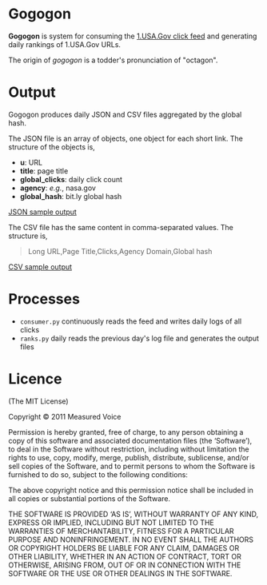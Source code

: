 Gogogon
=======

**Gogogon** is system for consuming the [1.USA.Gov click feed](http://bitly.measuredvoice.com/usa.gov) 
and generating daily rankings of 1.USA.Gov URLs.

The origin of *gogogon* is a todder's pronunciation of "octagon".

Output
======

Gogogon produces daily JSON and CSV files aggregated by the global hash.

The JSON file is an array of objects, one object for each short link. The structure of the objects is,

 * **u**: URL
 * **title**: page title
 * **global_clicks**: daily click count
 * **agency**: *e.g.*, nasa.gov
 * **global_hash**: bit.ly global hash

[JSON sample output](https://gist.github.com/1068435)

The CSV file has the same content in comma-separated values. The structure is, 

> Long URL,Page Title,Clicks,Agency Domain,Global hash

[CSV sample output](https://gist.github.com/1068436)

Processes
=========

 * `consumer.py` continuously reads the feed and writes daily logs of all clicks
 * `ranks.py` daily reads the previous day's log file and generates the output files

Licence
=======

(The MIT License)

Copyright © 2011 Measured Voice

Permission is hereby granted, free of charge, to any person obtaining a copy of
this software and associated documentation files (the ‘Software’), to deal in
the Software without restriction, including without limitation the rights to
use, copy, modify, merge, publish, distribute, sublicense, and/or sell copies of
the Software, and to permit persons to whom the Software is furnished to do so,
subject to the following conditions:

The above copyright notice and this permission notice shall be included in all
copies or substantial portions of the Software.

THE SOFTWARE IS PROVIDED ‘AS IS’, WITHOUT WARRANTY OF ANY KIND, EXPRESS OR
IMPLIED, INCLUDING BUT NOT LIMITED TO THE WARRANTIES OF MERCHANTABILITY, FITNESS
FOR A PARTICULAR PURPOSE AND NONINFRINGEMENT. IN NO EVENT SHALL THE AUTHORS OR
COPYRIGHT HOLDERS BE LIABLE FOR ANY CLAIM, DAMAGES OR OTHER LIABILITY, WHETHER
IN AN ACTION OF CONTRACT, TORT OR OTHERWISE, ARISING FROM, OUT OF OR IN
CONNECTION WITH THE SOFTWARE OR THE USE OR OTHER DEALINGS IN THE SOFTWARE.
